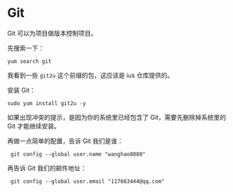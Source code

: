 # Git

Git 可以为项目做版本控制项目。

先搜索一下：

```
yum search git
```

我看到一些 `git2u` 这个前缀的包，这应该是 ius 仓库提供的。

安装 Git：

```
sudo yum install git2u -y
```

如果出现冲突的提示，是因为你的系统里已经包含了 Git，需要先删除掉系统里的 Git 才能继续安装。

再做一点简单的配置，告诉 Git 我们是谁：

```
 git config --global user.name "wanghao8080"
```

再告诉 Git 我们的邮件地址：

```
 git config --global user.email "117663444@qq.com"
```



